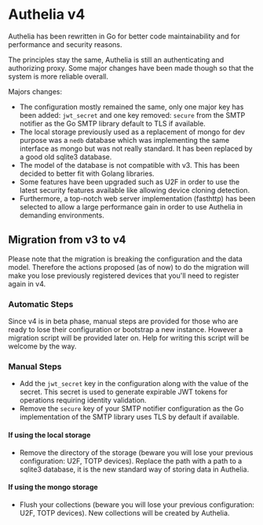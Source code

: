 # Authelia v4

Authelia has been rewritten in Go for better code maintainability and for performance and security reasons.

The principles stay the same, Authelia is still an authenticating and authorizing proxy. Some major changes have been made though so
that the system is more reliable overall.

Majors changes:
* The configuration mostly remained the same, only one major key has been added: `jwt_secret` and one key removed: `secure` from the
SMTP notifier as the Go SMTP library default to TLS if available.
* The local storage previously used as a replacement of mongo for dev purpose was a `nedb` database which was implementing the same interface
as mongo but was not really standard. It has been replaced by a good old sqlite3 database.
* The model of the database is not compatible with v3. This has been decided to better fit with Golang libraries.
* Some features have been upgraded such as U2F in order to use the latest security features available like allowing device cloning detection.
* Furthermore, a top-notch web server implementation (fasthttp) has been selected to allow a large performance gain in order to use Authelia in demanding environments.


## Migration from v3 to v4

Please note that the migration is breaking the configuration and the data model. Therefore the actions proposed (as of now) to do the migration will make you lose previously registered devices that you'll need to register again in v4.

### Automatic Steps

Since v4 is in beta phase, manual steps are provided for those who are ready to lose their configuration or bootstrap a new instance.
However a migration script will be provided later on. Help for writing this script will be welcome by the way.

### Manual Steps

* Add the `jwt_secret` key in the configuration along with the value of the secret. This secret is used to generate expirable JWT tokens
for operations requiring identity validation.
* Remove the `secure` key of your SMTP notifier configuration as the Go implementation of the SMTP library uses TLS by default if available.

#### If using the local storage
* Remove the directory of the storage (beware you will lose your previous configuration: U2F, TOTP devices). Replace the path with a path to a sqlite3 database,
it is the new standard way of storing data in Authelia.

#### If using the mongo storage
* Flush your collections (beware you will lose your previous configuration: U2F, TOTP devices). New collections will be created by Authelia.
